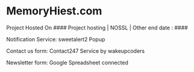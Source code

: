 # MemoryHiest.com

Project Hosted On #### Project hosting | NOSSL | Other end date : ####

Notification Service: sweetalert2 Popup

Contact us form: Contact247 Service by wakeupcoders

Newsletter form: Google Spreadsheet connected
